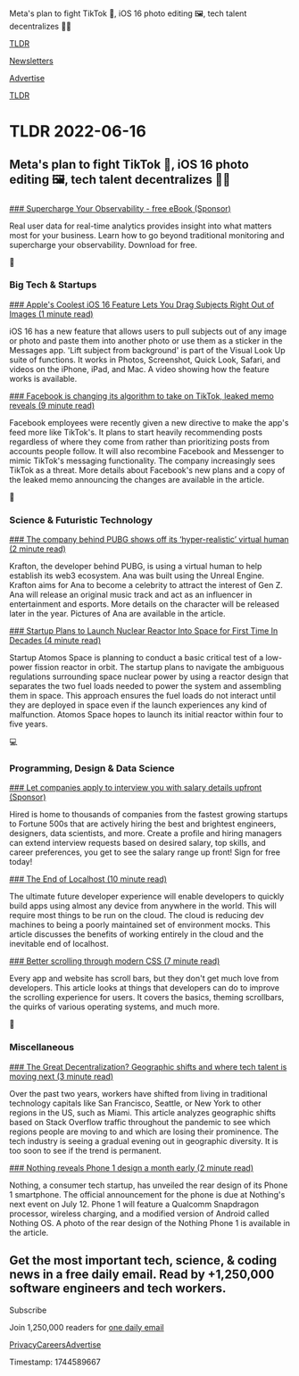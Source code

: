 Meta's plan to fight TikTok 📱, iOS 16 photo editing 🖼️, tech talent decentralizes 👨‍💻

[TLDR](/)

[Newsletters](/newsletters)

[Advertise](https://advertise.tldr.tech/)

[TLDR](/)

# TLDR 2022-06-16

## Meta's plan to fight TikTok 📱, iOS 16 photo editing 🖼️, tech talent decentralizes 👨‍💻

### 

[### Supercharge Your Observability - free eBook (Sponsor)](https://www.splunk.com/en_us/form/supercharge-your-observability.html)

Real user data for real-time analytics provides insight into what matters most for your business. Learn how to go beyond traditional monitoring and supercharge your observability. Download for free.

📱

### Big Tech & Startups

[### Apple's Coolest iOS 16 Feature Lets You Drag Subjects Right Out of Images (1 minute read)](https://www.macrumors.com/2022/06/15/ios-16-remove-subject-from-background/?utm_source=tldrnewsletter)

iOS 16 has a new feature that allows users to pull subjects out of any image or photo and paste them into another photo or use them as a sticker in the Messages app. 'Lift subject from background' is part of the Visual Look Up suite of functions. It works in Photos, Screenshot, Quick Look, Safari, and videos on the iPhone, iPad, and Mac. A video showing how the feature works is available.

[### Facebook is changing its algorithm to take on TikTok, leaked memo reveals (9 minute read)](https://www.theverge.com/2022/6/15/23168887/facebook-discovery-engine-redesign-tiktok?scrolla=5eb6d68b7fedc32c19ef33b4?utm_source=tldrnewsletter)

Facebook employees were recently given a new directive to make the app's feed more like TikTok's. It plans to start heavily recommending posts regardless of where they come from rather than prioritizing posts from accounts people follow. It will also recombine Facebook and Messenger to mimic TikTok's messaging functionality. The company increasingly sees TikTok as a threat. More details about Facebook's new plans and a copy of the leaked memo announcing the changes are available in the article.

🚀

### Science & Futuristic Technology

[### The company behind PUBG shows off its ‘hyper-realistic’ virtual human (2 minute read)](https://www.theverge.com/2022/6/15/23169463/krafton-virtual-human-ana?utm_source=tldrnewsletter)

Krafton, the developer behind PUBG, is using a virtual human to help establish its web3 ecosystem. Ana was built using the Unreal Engine. Krafton aims for Ana to become a celebrity to attract the interest of Gen Z. Ana will release an original music track and act as an influencer in entertainment and esports. More details on the character will be released later in the year. Pictures of Ana are available in the article.

[### Startup Plans to Launch Nuclear Reactor Into Space for First Time In Decades (4 minute read)](https://www.vice.com/en/article/wxnewb/startup-plans-to-launch-nuclear-reactor-into-space-for-first-time-in-decades?utm_source=tldrnewsletter)

Startup Atomos Space is planning to conduct a basic critical test of a low-power fission reactor in orbit. The startup plans to navigate the ambiguous regulations surrounding space nuclear power by using a reactor design that separates the two fuel loads needed to power the system and assembling them in space. This approach ensures the fuel loads do not interact until they are deployed in space even if the launch experiences any kind of malfunction. Atomos Space hopes to launch its initial reactor within four to five years.

💻

### Programming, Design & Data Science

[### Let companies apply to interview you with salary details upfront (Sponsor)](https://hired.com/join/?utm_source=newsletter&amp;utm_medium=sponsor&amp;utm_campaign=(b2c)(l-all)(r-all)(tldrnewsletter)&amp;utm_content=find-a-job)

Hired is home to thousands of companies from the fastest growing startups to Fortune 500s that are actively hiring the best and brightest engineers, designers, data scientists, and more. Create a profile and hiring managers can extend interview requests based on desired salary, top skills, and career preferences, you get to see the salary range up front! Sign for free today!

[### The End of Localhost (10 minute read)](https://dx.tips/the-end-of-localhost?utm_source=tldrnewsletter)

The ultimate future developer experience will enable developers to quickly build apps using almost any device from anywhere in the world. This will require most things to be run on the cloud. The cloud is reducing dev machines to being a poorly maintained set of environment mocks. This article discusses the benefits of working entirely in the cloud and the inevitable end of localhost.

[### Better scrolling through modern CSS (7 minute read)](https://blog.mayank.co/better-scrolling-through-modern-css?utm_source=tldrnewsletter)

Every app and website has scroll bars, but they don't get much love from developers. This article looks at things that developers can do to improve the scrolling experience for users. It covers the basics, theming scrollbars, the quirks of various operating systems, and much more.

🎁

### Miscellaneous

[### The Great Decentralization? Geographic shifts and where tech talent is moving next (3 minute read)](https://stackoverflow.blog/2022/06/08/the-great-decentralization-geographic-shifts-and-where-tech-talent-is-moving-next/?utm_source=tldrnewsletter)

Over the past two years, workers have shifted from living in traditional technology capitals like San Francisco, Seattle, or New York to other regions in the US, such as Miami. This article analyzes geographic shifts based on Stack Overflow traffic throughout the pandemic to see which regions people are moving to and which are losing their prominence. The tech industry is seeing a gradual evening out in geographic diversity. It is too soon to see if the trend is permanent.

[### Nothing reveals Phone 1 design a month early (2 minute read)](https://www.theverge.com/2022/6/15/23168886/nothing-phone-1-design-revealed-carl-pei-transparent?scrolla=5eb6d68b7fedc32c19ef33b4?utm_source=tldrnewsletter)

Nothing, a consumer tech startup, has unveiled the rear design of its Phone 1 smartphone. The official announcement for the phone is due at Nothing's next event on July 12. Phone 1 will feature a Qualcomm Snapdragon processor, wireless charging, and a modified version of Android called Nothing OS. A photo of the rear design of the Nothing Phone 1 is available in the article.

## Get the most important tech, science, & coding news in a free daily email. Read by +1,250,000 software engineers and tech workers.

Subscribe

Join 1,250,000 readers for [one daily email](/api/latest/tech)

[Privacy](/privacy)[Careers](https://jobs.ashbyhq.com/tldr.tech)[Advertise](/tech/advertise)

Timestamp: 1744589667